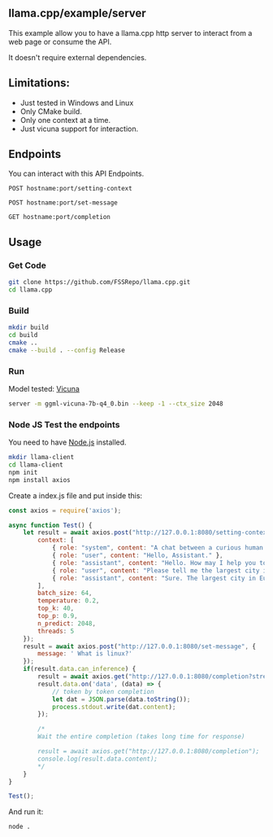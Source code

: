 ## llama.cpp/example/server

This example allow you to have a llama.cpp http server to interact from a web page or consume the API.

It doesn't require external dependencies.

## Limitations:
* Just tested in Windows and Linux
* Only CMake build.
* Only one context at a time.
* Just vicuna support for interaction.

## Endpoints

You can interact with this API Endpoints.

`POST hostname:port/setting-context`

`POST hostname:port/set-message`

`GET hostname:port/completion`

## Usage
### Get Code
```bash
git clone https://github.com/FSSRepo/llama.cpp.git
cd llama.cpp
```
### Build
```bash
mkdir build
cd build
cmake ..
cmake --build . --config Release
```
### Run
Model tested: [Vicuna](https://huggingface.co/chharlesonfire/ggml-vicuna-7b-4bit/blob/main/ggml-vicuna-7b-q4_0.bin)
```bash
server -m ggml-vicuna-7b-q4_0.bin --keep -1 --ctx_size 2048
```

### Node JS Test the endpoints

You need to have [Node.js](https://nodejs.org/en) installed.

```bash
mkdir llama-client
cd llama-client
npm init
npm install axios
```

Create a index.js file and put inside this:
```javascript
const axios = require('axios');

async function Test() {
    let result = await axios.post("http://127.0.0.1:8080/setting-context", {
        context: [
            { role: "system", content: "A chat between a curious human and an artificial intelligence assistant. The assistant gives helpful, detailed, and polite answers to the human's questions." },
            { role: "user", content: "Hello, Assistant." },
            { role: "assistant", content: "Hello. How may I help you today?" },
            { role: "user", content: "Please tell me the largest city in Europe." },
            { role: "assistant", content: "Sure. The largest city in Europe is Moscow, the capital of Russia." }
        ],
        batch_size: 64,
        temperature: 0.2,
        top_k: 40,
        top_p: 0.9,
        n_predict: 2048,
        threads: 5
    });
    result = await axios.post("http://127.0.0.1:8080/set-message", {
        message: ' What is linux?'
    });
    if(result.data.can_inference) {
        result = await axios.get("http://127.0.0.1:8080/completion?stream=true", { responseType: 'stream' });
        result.data.on('data', (data) => {
            // token by token completion
            let dat = JSON.parse(data.toString());
            process.stdout.write(dat.content);
        });

        /*
        Wait the entire completion (takes long time for response)

        result = await axios.get("http://127.0.0.1:8080/completion");
        console.log(result.data.content);
        */
    }
}

Test();
```

And run it:

```bash
node .
```